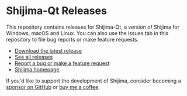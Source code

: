 # Shijima-Qt Releases

This repository contains releases for Shijima-Qt, a version of Shijima for Windows, macOS and Linux. You can also use the issues tab in this repository to file bug reports or make feature requests.

- [Download the latest release](https://github.com/pixelomer/Shijima-Qt-releases/releases/latest)
- [See all releases](https://github.com/pixelomer/Shijima-Qt-releases/releases)
- [Report a bug or make a feature request](https://github.com/pixelomer/Shijima-Qt-releases/issues)
- [Shijima homepage](https://getshijima.app)

If you'd like to support the development of Shijima, consider becoming a [sponsor on GitHub](https://github.com/sponsors/pixelomer) or [buy me a coffee](https://buymeacoffee.com/pixelomer).
